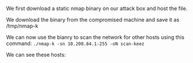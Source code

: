 We first download a static nmap binary on our attack box and host the file.

We download the binary from the compromised machine and save it as /tmp/nmap-k

We can now use the bianry to scan the network for other hosts using this command:
`./nmap-k -sn 10.200.84.1-255 -oN scan-keez`

We can see these hosts:
```
